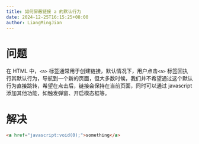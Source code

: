 ```yaml
---
title: 如何屏蔽链接 a 的默认行为
date: 2024-12-25T16:15:25+08:00
author: LiangMingJian
---
```


# 问题

在 HTML 中，`<a>` 标签通常用于创建链接，默认情况下，用户点击`<a>` 标签回执行其默认行为，导航到一个新的页面，但大多数时候，我们并不希望通过这个默认行为直接跳转，希望在点击后，链接会保持在当前页面，同时可以通过 javascript 添加其他功能，如触发弹窗、开启模态框等。

# 解决

```html
<a href="javascript:void(0);">something</a>
```
